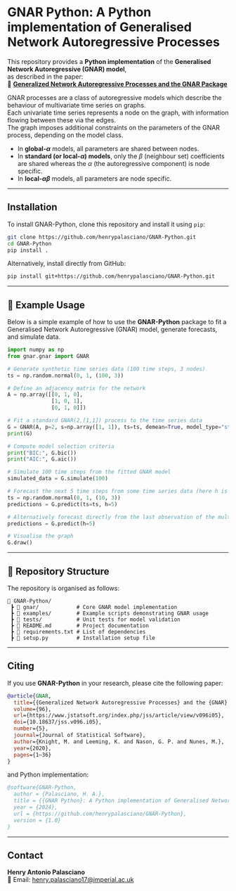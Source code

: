 # GNAR Python: A Python implementation of Generalised Network Autoregressive Processes

This repository provides a **Python implementation** of the **Generalised Network Autoregressive (GNAR) model**,  
as described in the paper:  
📄 **[Generalized Network Autoregressive Processes and the GNAR Package](https://doi.org/10.18637/jss.v096.i05)**  

GNAR processes are a class of autoregressive models which describe the behaviour of multivariate time series on graphs.  
Each univariate time series represents a node on the graph, with information flowing between these via the edges.  
The graph imposes additional constraints on the parameters of the GNAR process, depending on the model class.

- In **global-$\alpha$** models, all parameters are shared between nodes.  
- In **standard (or local-$\alpha$) models**, only the $\beta$ (neighbour set) coefficients are shared whereas the $\alpha$ (the autoregressive component) is node specific.  
- In **local-$\alpha\beta$** models, all parameters are node specific.  

---

## Installation  

To install GNAR-Python, clone this repository and install it using `pip`:

```bash
git clone https://github.com/henrypalasciano/GNAR-Python.git
cd GNAR-Python
pip install .
```

Alternatively, install directly from GitHub:

```bash
pip install git+https://github.com/henrypalasciano/GNAR-Python.git
```

---

## 📖 Example Usage  

Below is a simple example of how to use the **GNAR-Python** package to fit a Generalised Network Autoregressive (GNAR) model, generate forecasts, and simulate data.

```python
import numpy as np
from gnar.gnar import GNAR

# Generate synthetic time series data (100 time steps, 3 nodes)
ts = np.random.normal(0, 1, (100, 3))

# Define an adjacency matrix for the network
A = np.array([[0, 1, 0], 
              [1, 0, 1],
              [0, 1, 0]])

# Fit a standard GNAR(2,[1,1]) process to the time series data
G = GNAR(A, p=2, s=np.array([1, 1]), ts=ts, demean=True, model_type="standard")
print(G)

# Compute model selection criteria
print("BIC:", G.bic())
print("AIC:", G.aic())

# Simulate 100 time steps from the fitted GNAR model
simulated_data = G.simulate(100)

# Forecast the next 5 time steps from some time series data (here h is the forecast horizon)
ts = np.random.normal(0, 1, (10, 3))
predictions = G.predict(ts=ts, h=5)

# Alternatively forecast directly from the last observation of the multivariate time series the model was fit to
predictions = G.predict(h=5)

# Visualise the graph
G.draw()
```

---

## 📂 Repository Structure  

The repository is organised as follows:

```plaintext
📂 GNAR-Python/
 ┣ 📂 gnar/            # Core GNAR model implementation
 ┣ 📂 examples/        # Example scripts demonstrating GNAR usage
 ┣ 📂 tests/           # Unit tests for model validation
 ┣ 📜 README.md        # Project documentation
 ┣ 📜 requirements.txt # List of dependencies
 ┣ 📜 setup.py         # Installation setup file
```

---

## Citing  

If you use **GNAR-Python** in your research, please cite the following paper:  

```bibtex
@article{GNAR,
  title={{Generalized Network Autoregressive Processes} and the {GNAR} Package},
  volume={96},
  url={https://www.jstatsoft.org/index.php/jss/article/view/v096i05},
  doi={10.18637/jss.v096.i05},
  number={5},
  journal={Journal of Statistical Software},
  author={Knight, M. and Leeming, K. and Nason, G. P. and Nunes, M.},
  year={2020},
  pages={1–36}
}
```

and Python implementation:

```bibtex
@software{GNAR-Python,
  author = {Palasciano, H. A.},
  title = {{GNAR Python}: A Python implementation of Generalised Network Autoregressive Processes},
  year = {2024},
  url = {https://github.com/henrypalasciano/GNAR-Python},
  version = {1.0}
}
```

---

## Contact  

**Henry Antonio Palasciano**  
📧 Email: [henry.palasciano17@imperial.ac.uk](mailto:henry.palasciano17@imperial.ac.uk)

